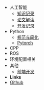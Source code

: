 * 人工智能
  * [知识记录](/docs/AI/Knowledge.md)
  * [论文解读](/docs/AI/Papers.md)
  * [开发记录](/docs/AI/Develop.md)
* Python
  * [规范与简化](/docs/CODE/Python/Specification.md)
  * [Pytorch](/docs/CODE/Python/Pytorch.md)
* CPP
* ROS
* 环境配置相关
* 其他
  * [前端开发](/docs/Others/Front-end.md)
* **Links**
* [Github](https://github.com/ChrisDong-THU/BrainyBox)